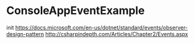 # ConsoleAppEventExample
init
https://docs.microsoft.com/en-us/dotnet/standard/events/observer-design-pattern
http://csharpindepth.com/Articles/Chapter2/Events.aspx
